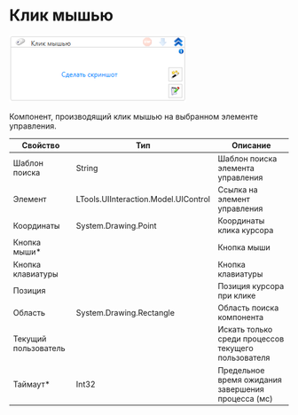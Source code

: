 # Клик мышью

![](<../../../.gitbook/assets/image (371).png>)

Компонент, производящий клик мышью на выбранном элементе управления.

| Свойство             | Тип                                  | Описание                                            |
| -------------------- | ------------------------------------ | --------------------------------------------------- |
| Шаблон поиска        | String                               | Шаблон поиска элемента управления                   |
| Элемент              | LTools.UIInteraction.Model.UIControl | Ссылка на элемент управления                        |
| Координаты           | System.Drawing.Point                 | Координаты клика курсора                            |
| Кнопка мыши\*        |                                      | Кнопка мыши                                         |
| Кнопка клавиатуры    |                                      | Кнопка клавиатуры                                   |
| Позиция              |                                      | Позиция курсора при клике                           |
| Область              | System.Drawing.Rectangle             | Область поиска компонента                           |
| Текущий пользователь |                                      | Искать только среди процессов текущего пользователя |
| Таймаут\*            | Int32                                | Предельное время ожидания завершения процесса (мс)  |
